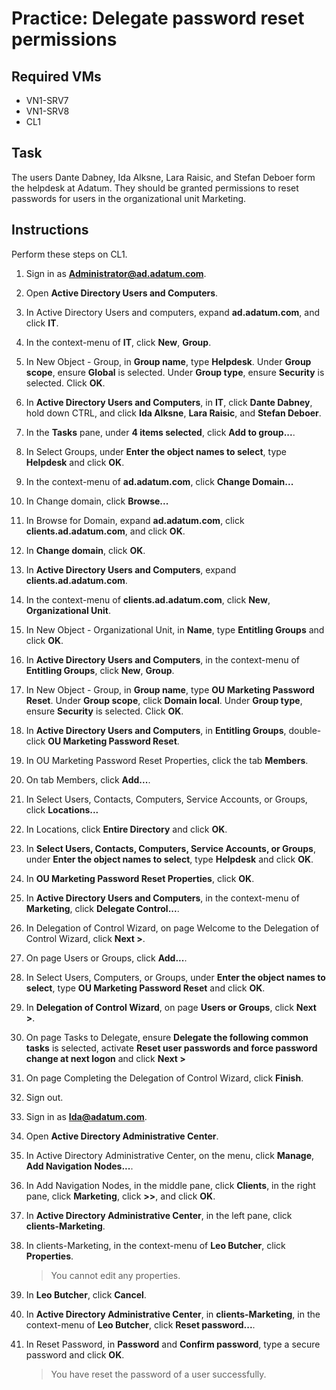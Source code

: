 # Practice: Delegate password reset permissions

## Required VMs

* VN1-SRV7
* VN1-SRV8
* CL1

## Task

The users Dante Dabney, Ida Alksne, Lara Raisic, and Stefan Deboer form the helpdesk at Adatum. They should be granted permissions to reset passwords for users in the organizational unit Marketing.

## Instructions

Perform these steps on CL1.

1. Sign in as **Administrator@ad.adatum.com**.
1. Open **Active Directory Users and Computers**.
1. In Active Directory Users and computers, expand **ad.adatum.com**, and click **IT**.
1. In the context-menu of **IT**, click **New**, **Group**.
1. In New Object - Group, in **Group name**, type **Helpdesk**. Under **Group scope**, ensure **Global** is selected. Under **Group type**, ensure **Security** is selected. Click **OK**.
1. In **Active Directory Users and Computers**, in **IT**, click **Dante Dabney**, hold down CTRL, and click **Ida Alksne**, **Lara Raisic**, and  **Stefan Deboer**.
1. In the **Tasks** pane, under **4 items selected**, click **Add to group...**.
1. In Select Groups, under **Enter the object names to select**, type **Helpdesk** and click **OK**.
1. In the context-menu of **ad.adatum.com**, click **Change Domain...**
1. In Change domain, click **Browse...**
1. In Browse for Domain, expand **ad.adatum.com**, click **clients.ad.adatum.com**, and click **OK**.
1. In **Change domain**, click **OK**.
1. In **Active Directory Users and Computers**, expand **clients.ad.adatum.com**.
1. In the context-menu of **clients.ad.adatum.com**, click **New**, **Organizational Unit**.
1. In New Object - Organizational Unit, in **Name**, type **Entitling Groups** and click **OK**.
1. In **Active Directory Users and Computers**, in the context-menu of **Entitling Groups**, click **New**, **Group**.
1. In New Object - Group, in **Group name**, type **OU Marketing Password Reset**. Under **Group scope**, click **Domain local**. Under **Group type**, ensure **Security** is selected. Click **OK**.
1. In **Active Directory Users and Computers**, in **Entitling Groups**, double-click **OU Marketing Password Reset**.
1. In OU Marketing Password Reset Properties, click the tab **Members**.
1. On tab Members, click **Add...**.
1. In Select Users, Contacts, Computers, Service Accounts, or Groups, click **Locations...**
1. In Locations, click **Entire Directory** and click **OK**.
1. In **Select Users, Contacts, Computers, Service Accounts, or Groups**, under **Enter the object names to select**, type **Helpdesk** and click **OK**.
1. In **OU Marketing Password Reset Properties**, click **OK**.
1. In **Active Directory Users and Computers**, in the context-menu of **Marketing**, click **Delegate Control...**.
1. In Delegation of Control Wizard, on page Welcome to the Delegation of Control Wizard, click **Next >**.
1. On page Users or Groups, click **Add...**.
1. In Select Users, Computers, or Groups, under **Enter the object names to select**, type **OU Marketing Password Reset** and click **OK**.
1. In **Delegation of Control Wizard**, on page **Users or Groups**, click **Next >**.
1. On page Tasks to Delegate, ensure **Delegate the following common tasks** is selected, activate **Reset user passwords and force password change at next logon** and click **Next >**
1. On page Completing the Delegation of Control Wizard, click **Finish**.
1. Sign out.
1. Sign in as **Ida@adatum.com**.
1. Open **Active Directory Administrative Center**.
1. In Active Directory Administrative Center, on the menu, click **Manage**, **Add Navigation Nodes...**.
1. In Add Navigation Nodes, in the middle pane, click **Clients**, in the right pane, click **Marketing**, click **>>**, and click **OK**.
1. In **Active Directory Administrative Center**, in the left pane, click **clients-Marketing**.
1. In clients-Marketing, in the context-menu of **Leo Butcher**, click **Properties**.

    > You cannot edit any properties.

1. In **Leo Butcher**, click **Cancel**.
1. In **Active Directory Administrative Center**, in **clients-Marketing**, in the context-menu of **Leo Butcher**, click **Reset password...**.
1. In Reset Password, in **Password** and **Confirm password**, type a secure password and click **OK**.

    > You have reset the password of a user successfully.
